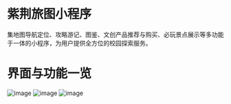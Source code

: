 # 紫荆旅图小程序
集地图导航定位、攻略游记、图鉴、文创产品推荐与购买、必玩景点展示等多功能于一体的小程序，为用户提供全方位的校园探索服务。

# 界面与功能一览
![image](https://github.com/user-attachments/assets/0fa9f638-0e67-4bd3-8fa9-9e5a491c89dc)
![image](https://github.com/user-attachments/assets/2d308e72-0c2e-47a3-8c5c-9ebe9f7330e2)
![image](https://github.com/user-attachments/assets/357feb3d-2152-428b-8571-3036cd09ce01)
